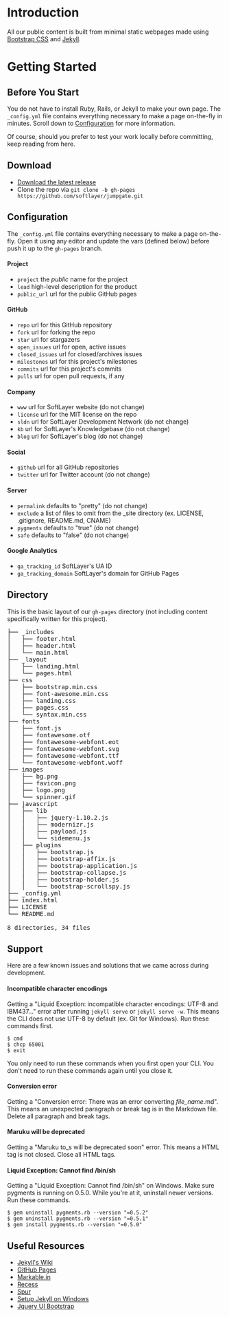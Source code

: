 # Introduction

All our public content is built from minimal static webpages made using [Bootstrap CSS](http://getboostrap.com) and [Jekyll](http://jekyllrb.com).

# Getting Started

## Before You Start

You do not have to install Ruby, Rails, or Jekyll to make your own page. The `_config.yml` file contains everything necessary to make a page on-the-fly in minutes. Scroll down to [Configuration](#configuration) for more information.

Of course, should you prefer to test your work locally before committing, keep reading from here.

## Download

* [Download the latest release](https://github.com/softlayer/jumpgate/archive/gh-pages.zip)
* Clone the repo via `git clone -b gh-pages https://github.com/softlayer/jumpgate.git`

## Configuration

The `_config.yml` file contains everything necessary to make a page on-the-fly. Open it using any editor and update the vars (defined below) before push it up to the `gh-pages` branch.

#### Project

* `project` the *public* name for the project
* `lead` high-level description for the product
* `public_url` url for the public GitHub pages

#### GitHub

* `repo` url for this GitHub repository
* `fork` url for forking the repo
* `star` url for stargazers
* `open_issues` url for open, active issues
* `closed_issues` url for closed/archives issues
* `milestones` url for this project's milestones
* `commits` url for this project's commits
* `pulls` url for open pull requests, if any

#### Company

* `www` url for SoftLayer website (do not change)
* `license` url for the MIT license on the repo
* `sldn` url for SoftLayer Development Network (do not change)
* `kb` url for SoftLayer's Knowledgebase (do not change)
* `blog` url for SoftLayer's blog (do not change)

#### Social

* `github` url for all GitHub repositories
* `twitter` url for Twitter account (do not change)

#### Server

* `permalink` defaults to "pretty" (do not change)
* `exclude` a list of files to omit from the _site directory (ex. LICENSE, .gitignore, README.md, CNAME)
* `pygments` defaults to "true" (do not change)
* `safe` defaults to "false" (do not change)

#### Google Analytics

* `ga_tracking_id` SoftLayer's UA ID
* `ga_tracking_domain` SoftLayer's domain for GitHub Pages

## Directory

This is the basic layout of our `gh-pages` directory (not including content specifically written for this project).

<pre>
├── _includes
│   ├── footer.html
│   ├── header.html
│   └── main.html
├── _layout
│   ├── landing.html
│   └── pages.html
├── css
│   ├── bootstrap.min.css
│   ├── font-awesome.min.css
│   ├── landing.css
│   ├── pages.css
│   └── syntax.min.css
├── fonts
│   ├── font.js
│   ├── fontawesome.otf
│   ├── fontawesome-webfont.eot
│   ├── fontawesome-webfont.svg
│   ├── fontawesome-webfont.ttf
│   └── fontawesome-webfont.woff
├── images
│   ├── bg.png
│   ├── favicon.png
│   ├── logo.png
│   └── spinner.gif
├── javascript
│   ├── lib
│   │   ├── jquery-1.10.2.js
│   │   ├── modernizr.js
│   │   ├── payload.js
│   │   └── sidemenu.js
│   ├── plugins
│   │   ├── bootstrap.js
│   │   ├── bootstrap-affix.js
│   │   ├── bootstrap-application.js
│   │   ├── bootstrap-collapse.js
│   │   ├── bootstrap-holder.js
│   │   └── bootstrap-scrollspy.js
├── _config.yml
├── index.html
├── LICENSE
└── README.md

8 directories, 34 files
</pre>

## Support

Here are a few known issues and solutions that we came across during development. 

#### Incompatible character encodings

Getting a "Liquid Exception: incompatible character encodings: UTF-8 and IBM437..." error after running `jekyll serve` or `jekyll serve -w`. This means the CLI does not use UTF-8 by default (ex. Git for Windows). Run these commands first.

    $ cmd
    $ chcp 65001
    $ exit

You only need to run these commands when you first open your CLI. You don't need to run these commands again until you close it.

#### Conversion error

Getting a "Conversion error: There was an error converting *file_name*.md". This means an unexpected paragraph or break tag is in the Markdown file. Delete all paragraph and break tags.

#### Maruku will be deprecated

Getting a "Maruku to_s will be deprecated soon" error. This means a HTML tag is not closed. Close all HTML tags.

#### Liquid Exception: Cannot find /bin/sh

Getting a "Liquid Exception: Cannot find /bin/sh" on Windows. Make sure pygments is running on 0.5.0. While you're at it, uninstall newer versions. Run these commands.

    $ gem uninstall pygments.rb --version "=0.5.2"
    $ gem uninstall pygments.rb --version "=0.5.1"
    $ gem install pygments.rb --version "=0.5.0"

## Useful Resources

* [Jekyll's Wiki](https://github.com/mojombo/jekyll/wiki)
* [GitHub Pages](http://pages.github.com)
* [Markable.in](http://markable.in)
* [Recess](http://twitter.github.io/recess)
* [Spur](http://www.spurapp.com)
* [Setup Jekyll on Windows](http://yizeng.me/2013/05/10/setup-jekyll-on-windows)
* [Jquery UI Bootstrap](https://github.com/addyosmani/jquery-ui-bootstrap)
